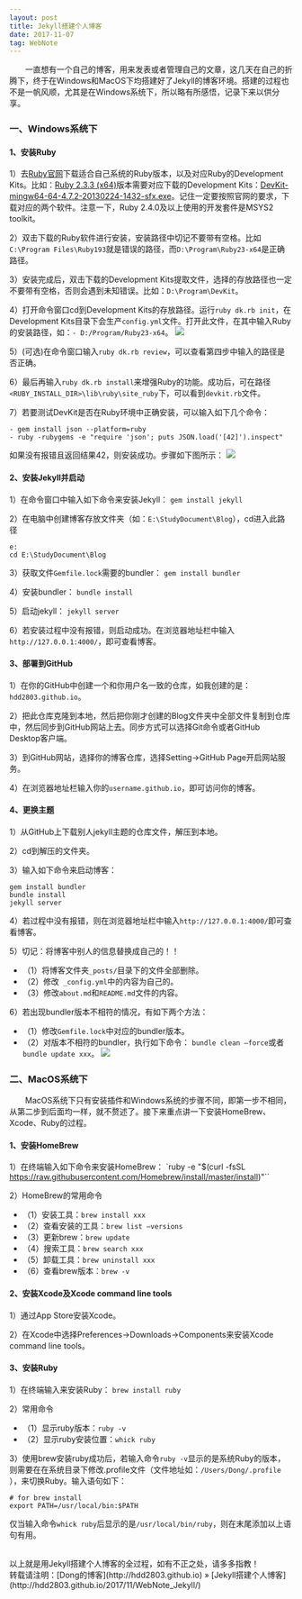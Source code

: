 ```yaml
---
layout: post
title: Jekyll搭建个人博客
date: 2017-11-07 
tag: WebNote
---
```


　　一直想有一个自己的博客，用来发表或者管理自己的文章，这几天在自己的折腾下，终于在Windows和MacOS下均搭建好了Jekyll的博客环境。搭建的过程也不是一帆风顺，尤其是在Windows系统下，所以略有所感悟，记录下来以供分享。

### 一、Windows系统下
#### 1、安装Ruby
1）去[Ruby官网](https://rubyinstaller.org/downloads/)下载适合自己系统的Ruby版本，以及对应Ruby的Development Kits。比如：[Ruby 2.3.3 (x64)](https://dl.bintray.com/oneclick/rubyinstaller/rubyinstaller-2.3.3-x64.exe)版本需要对应下载的Development Kits：[DevKit-mingw64-64-4.7.2-20130224-1432-sfx.exe](https://dl.bintray.com/oneclick/rubyinstaller/DevKit-mingw64-64-4.7.2-20130224-1432-sfx.exe)。记住一定要按照官网的要求，下载对应的两个软件。注意一下，Ruby 2.4.0及以上使用的开发套件是MSYS2 toolkit。

2）双击下载的Ruby软件进行安装，安装路径中切记不要带有空格。比如`C:\Program Files\Ruby193`就是错误的路径，而`D:\Program\Ruby23-x64`是正确路径。

3）安装完成后，双击下载的Development Kits提取文件，选择的存放路径也一定不要带有空格，否则会遇到未知错误。比如：`D:\Program\DevKit`。

4）打开命令窗口cd到Development Kits的存放路径。运行`ruby dk.rb init`，在Development Kits目录下会生产`config.yml`文件。打开此文件，在其中输入Ruby的安装路径，如：`- D:/Program/Ruby23-x64`。
![](/images/posts/WebNote/Jekyll/1.png)

5）(可选)在命令窗口输入`ruby dk.rb review`，可以查看第四步中输入的路径是否正确。

6）最后再输入`ruby dk.rb install`来增强Ruby的功能。成功后，可在路径`<RUBY_INSTALL_DIR>\lib\ruby\site_ruby`下，可以看到`devkit.rb`文件。

7）若要测试DevKit是否在Ruby环境中正确安装，可以输入如下几个命令：
```
- gem install json --platform=ruby
- ruby -rubygems -e "require 'json'; puts JSON.load('[42]').inspect"
```
如果没有报错且返回结果42，则安装成功。步骤如下图所示：
![](/images/posts/WebNote/Jekyll/2.png)

#### 2、安装Jekyll并启动
1）在命令窗口中输入如下命令来安装Jekyll：
`gem install jekyll`

2）在电脑中创建博客存放文件夹（如：`E:\StudyDocument\Blog`），cd进入此路径
```
e:
cd E:\StudyDocument\Blog
```

3）获取文件`Gemfile.lock`需要的bundler：
`gem install bundler`

4）安装bundler：
`bundle install`

5）启动jekyll：
`jekyll server`

6）若安装过程中没有报错，则启动成功。在浏览器地址栏中输入`http://127.0.0.1:4000/`，即可查看博客。

#### 3、部署到GitHub
1）在你的GitHub中创建一个和你用户名一致的仓库，如我创建的是：`hdd2803.github.io`。

2）把此仓库克隆到本地，然后把你刚才创建的Blog文件夹中全部文件复制到仓库中，然后同步到GitHub网站上去。同步方式可以选择Git命令或者GitHub Desktop客户端。

3）到GitHub网站，选择你的博客仓库，选择Setting→GitHub Page开启网站服务。

4）在浏览器地址栏输入你的`username.github.io`，即可访问你的博客。

#### 4、更换主题
1）从GitHub上下载别人jekyll主题的仓库文件，解压到本地。

2）cd到解压的文件夹。

3）输入如下命令来启动博客：
```
gem install bundler
bundle install
jekyll server
```

4）若过程中没有报错，则在浏览器地址栏中输入`http://127.0.0.1:4000/`即可查看博客。

5）切记：将博客中别人的信息替换成自己的！！
- （1）将博客文件夹`_posts/`目录下的文件全部删除。
- （2）修改` _config.yml`中的内容为自己的。
- （3）修改`about.md`和`README.md`文件的内容。

6）若出现bundler版本不相符的情况，有如下两个方法：
- （1）修改`Gemfile.lock`中对应的bundler版本。
- （2）对版本不相符的bundler，执行如下命令：
    `bundle clean —force`或者`bundle update xxx`。
![](/images/posts/WebNote/Jekyll/3.png)

### 二、MacOS系统下
　　MacOS系统下只有安装插件和Windows系统的步骤不同，即第一步不相同，从第二步到后面均一样，就不赘述了。接下来重点讲一下安装HomeBrew、Xcode、Ruby的过程。

#### 1、安装HomeBrew
1）在终端输入如下命令来安装HomeBrew：
`ruby -e "$(curl -fsSL https://raw.githubusercontent.com/Homebrew/install/master/install)"``

2）HomeBrew的常用命令
- （1）安装工具：`brew install xxx`
- （2）查看安装的工具：`brew list —versions`
- （3）更新brew：`brew update`
- （4）搜索工具：`brew search xxx`
- （5）卸载工具：`brew uninstall xxx`
- （6）查看brew版本：`brew -v`

#### 2、安装Xcode及Xcode command line tools
1）通过App Store安装Xcode。

2）在Xcode中选择Preferences→Downloads→Components来安装Xcode command line tools。

#### 3、安装Ruby
1）在终端输入来安装Ruby：
`brew install ruby`

2）常用命令
- （1）显示ruby版本：`ruby -v`
- （2）显示ruby安装位置：`whick ruby`

3）使用brew安装ruby成功后，若输入命令`ruby -v`显示的是系统Ruby的版本，则需要在在系统目录下修改.profile文件（文件地址如：`/Users/Dong/.profile `），来切换Ruby。输入语句如下：
```
# for brew install
export PATH=/usr/local/bin:$PATH
```
仅当输入命令`whick ruby`后显示的是`/usr/local/bin/ruby`，则在末尾添加以上语句有用。

<br>
以上就是用Jekyll搭建个人博客的全过程，如有不正之处，请多多指教！

<br>
转载请注明：[Dong的博客](http://hdd2803.github.io) » [Jekyll搭建个人博客](http://hdd2803.github.io/2017/11/WebNote_Jekyll/)
